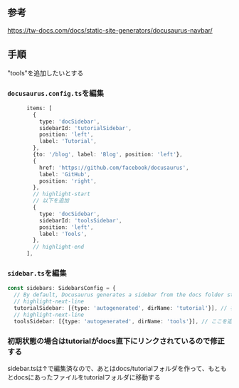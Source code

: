 ## 参考
https://tw-docs.com/docs/static-site-generators/docusaurus-navbar/

## 手順
"tools"を追加したいとする  
### `docusaurus.config.ts`を編集

```ts
      items: [
        {
          type: 'docSidebar',
          sidebarId: 'tutorialSidebar',
          position: 'left',
          label: 'Tutorial',
        },
        {to: '/blog', label: 'Blog', position: 'left'},
        {
          href: 'https://github.com/facebook/docusaurus',
          label: 'GitHub',
          position: 'right',
        },
        // highlight-start
        // 以下を追加
        {
          type: 'docSidebar',
          sidebarId: 'toolsSidebar',
          position: 'left',
          label: 'Tools',
        },
        // highlight-end
      ],
```

### `sidebar.ts`を編集
```ts
const sidebars: SidebarsConfig = {
  // By default, Docusaurus generates a sidebar from the docs folder structure
  // highlight-next-line
  tutorialSidebar: [{type: 'autogenerated', dirName: 'tutorial'}], // 初期状態の場合は.からtutorialに変更する
  // highlight-next-line
  toolsSidebar: [{type: 'autogenerated', dirName: 'tools'}], // ここを追加
```

### 初期状態の場合はtutorialがdocs直下にリンクされているので修正する
sidebar.tsは↑で編集済なので、あとはdocs/tutorialフォルダを作って、もともとdocsにあったファイルをtutorialフォルダに移動する